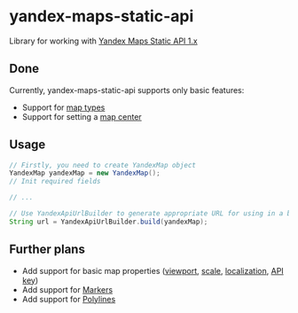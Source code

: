 yandex-maps-static-api
======================

Library for working with [Yandex Maps Static API 1.x](http://api.yandex.ru/maps/doc/staticapi/)

Done
----

Currently, yandex-maps-static-api supports only basic features:
- Support for [map types](http://api.yandex.ru/maps/doc/staticapi/1.x/dg/concepts/map_type.xml)
- Support for setting a [map center](http://api.yandex.ru/maps/doc/staticapi/1.x/dg/concepts/map_center.xml)

Usage
-----
```Java
// Firstly, you need to create YandexMap object
YandexMap yandexMap = new YandexMap();
// Init required fields

// ...

// Use YandexApiUrlBuilder to generate appropriate URL for using in a browser or web component
String url = YandexApiUrlBuilder.build(yandexMap);
```
Further plans
-----
- Add support for basic map properties ([viewport](http://api.yandex.ru/maps/doc/staticapi/1.x/dg/concepts/map_viewport.xml), [scale](http://api.yandex.ru/maps/doc/staticapi/1.x/dg/concepts/map_scale.xml), [localization](http://api.yandex.ru/maps/doc/staticapi/1.x/dg/concepts/localization.xml), [API key](http://api.yandex.ru/maps/form.xml))
- Add support for [Markers](http://api.yandex.ru/maps/doc/staticapi/1.x/dg/concepts/markers.xml)
- Add support for [Polylines](http://api.yandex.ru/maps/doc/staticapi/1.x/dg/concepts/polylines.xml)
